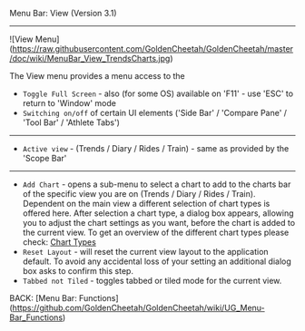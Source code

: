 Menu Bar: View (Version 3.1)
***

![View Menu] (https://raw.githubusercontent.com/GoldenCheetah/GoldenCheetah/master/doc/wiki/MenuBar_View_TrendsCharts.jpg)

The View menu provides a menu access to the 

* `Toggle Full Screen` - also (for some OS) available on 'F11' - use 'ESC' to return to 'Window' mode
* `Switching on/off` of certain UI elements ('Side Bar' / 'Compare Pane' / 'Tool Bar' / 'Athlete Tabs')

***

* `Active view` - (Trends / Diary / Rides / Train) - same as provided by the 'Scope Bar'

***

* `Add Chart` - opens a sub-menu to select a chart to add to the charts bar of the specific view you are on (Trends / Diary / Rides / Train). Dependent on the main view a different selection of chart types is offered here. After selection a chart type, a dialog box appears, allowing you to adjust the chart settings as you want, before the chart is added to the current view. To get an overview of the different chart types please check: [Chart Types](https://github.com/GoldenCheetah/GoldenCheetah/wiki/UG_ChartTypes_General)
* `Reset Layout` - will reset the current view layout to the application default. To avoid any accidental loss of your setting an additional dialog box asks to confirm this step.
* `Tabbed not Tiled` - toggles tabbed or tiled mode for the current view.


BACK: [Menu Bar: Functions] (https://github.com/GoldenCheetah/GoldenCheetah/wiki/UG_Menu-Bar_Functions)



